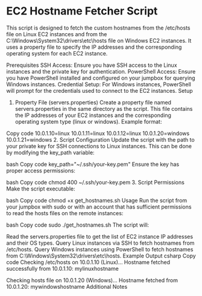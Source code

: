 # EC2 Hostname Fetcher Script

This script is designed to fetch the custom hostnames from the /etc/hosts file on Linux EC2 instances and from the C:\Windows\System32\drivers\etc\hosts file on Windows EC2 instances. It uses a property file to specify the IP addresses and the corresponding operating system for each EC2 instance.

Prerequisites
SSH Access: Ensure you have SSH access to the Linux instances and the private key for authentication.
PowerShell Access: Ensure you have PowerShell installed and configured on your jumpbox for querying Windows instances.
Credential Setup: For Windows instances, PowerShell will prompt for the credentials used to connect to the EC2 instances.
Setup
1. Property File (servers.properties)
Create a property file named servers.properties in the same directory as the script. This file contains the IP addresses of your EC2 instances and the corresponding operating system type (linux or windows). Example format:

Copy code
10.0.1.10=linux
10.0.1.11=linux
10.0.1.12=linux
10.0.1.20=windows
10.0.1.21=windows
2. Script Configuration
Update the script with the path to your private key for SSH connections to Linux instances. This can be done by modifying the key_path variable:

bash
Copy code
key_path="~/.ssh/your-key.pem"
Ensure the key has proper access permissions:

bash
Copy code
chmod 400 ~/.ssh/your-key.pem
3. Script Permissions
Make the script executable:

bash
Copy code
chmod +x get_hostnames.sh
Usage
Run the script from your jumpbox with sudo or with an account that has sufficient permissions to read the hosts files on the remote instances:

bash
Copy code
sudo ./get_hostnames.sh
The script will:

Read the servers.properties file to get the list of EC2 instance IP addresses and their OS types.
Query Linux instances via SSH to fetch hostnames from /etc/hosts.
Query Windows instances using PowerShell to fetch hostnames from C:\Windows\System32\drivers\etc\hosts.
Example Output
csharp
Copy code
Checking /etc/hosts on 10.0.1.10 (Linux)...
Hostname fetched successfully from 10.0.1.10: mylinuxhostname

Checking hosts file on 10.0.1.20 (Windows)...
Hostname fetched from 10.0.1.20: mywindowshostname
Additional Notes
